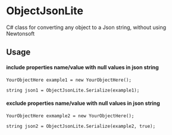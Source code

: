 # ObjectJsonLite
C# class for converting any object to a Json string, without using Newtonsoft

## Usage
#### include properties name/value with null values in json string
```
YourObjectHere example1 = new YourObjectHere();

string json1 = ObjectJsonLite.Serialize(example1);
```
#### exclude properties name/value with null values in json string
```
YourObjectHere exmample2 = new YourObjectHere();

string json2 = ObjectJsonLite.Serialize(example2, true);
```
